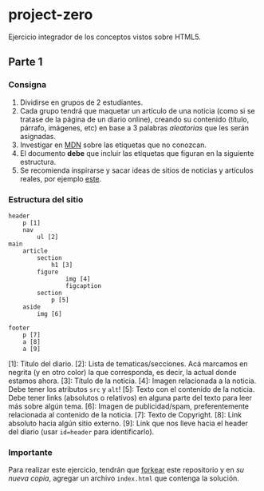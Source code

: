 # project-zero

Ejercicio integrador de los conceptos vistos sobre HTML5.

## Parte 1

### Consigna

1. Dividirse en grupos de 2 estudiantes. 
2. Cada grupo tendrá que maquetar un artículo de una noticia (como si se tratase de la página de un diario online), creando su contenido (título, párrafo, imágenes, etc) en base a 3 palabras *aleatorias* que les serán asignadas. 
3. Investigar en [MDN](https://developer.mozilla.org/en-US/) sobre las etiquetas que no conozcan.
4. El documento **debe** que incluir las etiquetas que figuran en la siguiente estructura.
5. Se recomienda inspirarse y sacar ideas de sitios de noticias y artículos reales, por ejemplo [este](https://www.lanacion.com.ar/buenos-aires/los-portenos-eligieron-luccianos-como-mejor-heladeria-nid2229133).

### Estructura del sitio

```
header
    p [1]
    nav
        ul [2]
main               
    article
        section
            h1 [3]
        figure
                img [4]
                figcaption
        section
            p [5]
    aside
        img [6]

footer
    p [7]
    a [8]
    a [9]
```

[1]: Título del diario.
[2]: Lista de tematicas/secciones. Acá marcamos en negrita (y en otro color) la que corresponda, es decir, la actual donde estamos ahora.
[3]: Título de la noticia.
[4]: Imagen relacionada a la noticia. Debe tener los atributos `src` y `alt`!
[5]: Texto con el contenido de la noticia. Debe tener links (absolutos o relativos) en alguna parte del texto para leer más sobre algún tema.
[6]: Imagen de publicidad/spam, preferentemente relacionada al contenido de la noticia.
[7]: Texto de Copyright.
[8]: Link absoluto hacia algún sitio externo.
[9]: Link que nos lleve hacia el header del diario (usar `id=header` para identificarlo).

### Importante 

Para realizar este ejercicio, tendrán que [forkear](https://help.github.com/en/articles/fork-a-repo) este repositorio y en *su nueva copia*, agregar un archivo `index.html` que contenga la solución.
